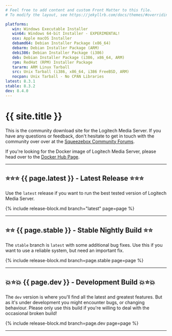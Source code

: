 ```yaml
---
# Feel free to add content and custom Front Matter to this file.
# To modify the layout, see https://jekyllrb.com/docs/themes/#overriding-theme-defaults

platforms:
   win: Windows Executable Installer
   win64: Windows 64-bit Installer - EXPERIMENTAL!
   osx: Apple macOS Installer
   debamd64: Debian Installer Package (x86_64)
   debarm: Debian Installer Package (ARM)
   debi386: Debian Installer Package (i386)
   deb: Debian Installer Package (i386, x86_64, ARM)
   rpm: RedHat (RPM) Installer Package
   tararm: ARM Linux Tarball
   src: Unix Tarball (i386, x86_64, i386 FreeBSD, ARM)
   nocpan: Unix Tarball - No CPAN Libraries
latest: 8.3.1
stable: 8.3.2
dev: 8.4.0
---
```


# {{ site.title }}

This is the community download site for the Logitech Media Server. If you have any questions or feedback,
don't hesitate to get in touch with the community over over at the [Squeezebox Community Forums](https://forums.slimdevices.com/).

If you're looking for the Docker image of Logitech Media Server, please head over to the [Docker Hub Page](https://hub.docker.com/r/lmscommunity/logitechmediaserver).

---
## ⭐️⭐️⭐️ {{ page.latest }} - Latest Release ⭐️⭐️⭐️

Use the `latest` release if you want to run the best tested version of Logitech Media Server.

{% include release-block.md branch="latest" page=page %}

---

## ⭐️⭐️ {{ page.stable }} - Stable Nightly Build ⭐️⭐️

The `stable` branch is `latest` with some additional bug fixes. Use this if you want to use a reliable system,
but need an important fix.

{% include release-block.md branch=page.stable page=page %}

---

## 💥⭐️💥 {{ page.dev }} - Development Build 💥⭐️💥

The `dev` version is where you'll find all the latest and greatest features. But as it's under development
you might encounter bugs, or changing behaviour. Please only use this build if you're willing to deal with
the occasional broken build!

{% include release-block.md branch=page.dev page=page %}

---